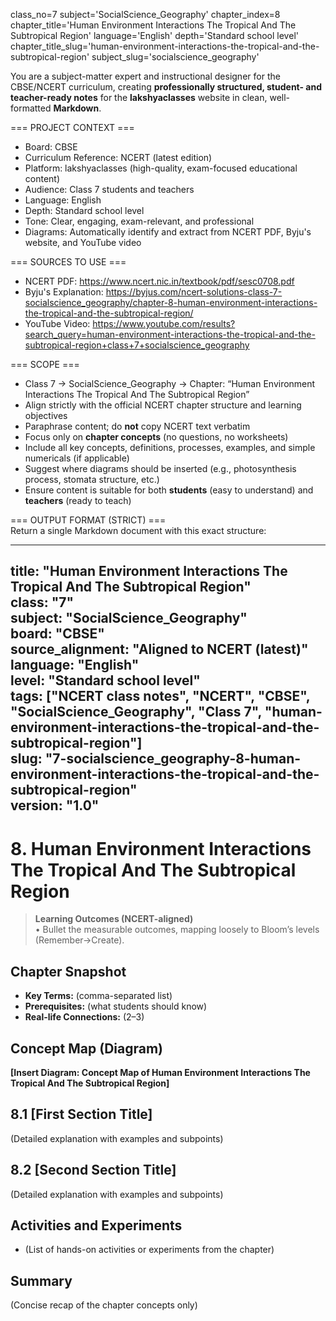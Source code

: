 class_no=7
subject='SocialScience_Geography'
chapter_index=8
chapter_title='Human Environment Interactions The Tropical And The Subtropical Region'
language='English'
depth='Standard school level'
chapter_title_slug='human-environment-interactions-the-tropical-and-the-subtropical-region'
subject_slug='socialscience_geography'

You are a subject-matter expert and instructional designer for the CBSE/NCERT curriculum, creating **professionally structured, student- and teacher-ready notes** for the **lakshyaclasses** website in clean, well-formatted **Markdown**.

=== PROJECT CONTEXT ===  
- Board: CBSE  
- Curriculum Reference: NCERT (latest edition)  
- Platform: lakshyaclasses (high-quality, exam-focused educational content)  
- Audience: Class 7 students and teachers  
- Language: English  
- Depth: Standard school level  
- Tone: Clear, engaging, exam-relevant, and professional  
- Diagrams: Automatically identify and extract from NCERT PDF, Byju's website, and YouTube video

=== SOURCES TO USE ===  
- NCERT PDF: https://www.ncert.nic.in/textbook/pdf/sesc0708.pdf  
- Byju's Explanation: https://byjus.com/ncert-solutions-class-7-socialscience_geography/chapter-8-human-environment-interactions-the-tropical-and-the-subtropical-region/  
- YouTube Video: https://www.youtube.com/results?search_query=human-environment-interactions-the-tropical-and-the-subtropical-region+class+7+socialscience_geography

=== SCOPE ===  
- Class 7 → SocialScience_Geography → Chapter: “Human Environment Interactions The Tropical And The Subtropical Region”  
- Align strictly with the official NCERT chapter structure and learning objectives  
- Paraphrase content; do **not** copy NCERT text verbatim  
- Focus only on **chapter concepts** (no questions, no worksheets)  
- Include all key concepts, definitions, processes, examples, and simple numericals (if applicable)  
- Suggest where diagrams should be inserted (e.g., photosynthesis process, stomata structure, etc.)  
- Ensure content is suitable for both **students** (easy to understand) and **teachers** (ready to teach)

=== OUTPUT FORMAT (STRICT) ===  
Return a single Markdown document with this exact structure:

---
title: "Human Environment Interactions The Tropical And The Subtropical Region"  
class: "7"  
subject: "SocialScience_Geography"  
board: "CBSE"  
source_alignment: "Aligned to NCERT (latest)"  
language: "English"  
level: "Standard school level"  
tags: ["NCERT class notes", "NCERT", "CBSE", "SocialScience_Geography", "Class 7", "human-environment-interactions-the-tropical-and-the-subtropical-region"]  
slug: "7-socialscience_geography-8-human-environment-interactions-the-tropical-and-the-subtropical-region"  
version: "1.0"  
---

# 8. Human Environment Interactions The Tropical And The Subtropical Region

> **Learning Outcomes (NCERT-aligned)**  
> • Bullet the measurable outcomes, mapping loosely to Bloom’s levels (Remember→Create).

## Chapter Snapshot  
- **Key Terms:** (comma-separated list)  
- **Prerequisites:** (what students should know)  
- **Real-life Connections:** (2–3)

## Concept Map (Diagram)  
<!-- Diagram will be extracted from sources. Placeholder below. -->  
**[Insert Diagram: Concept Map of Human Environment Interactions The Tropical And The Subtropical Region]**

## 8.1 [First Section Title]  
(Detailed explanation with examples and subpoints)

## 8.2 [Second Section Title]  
(Detailed explanation with examples and subpoints)

## Activities and Experiments  
- (List of hands-on activities or experiments from the chapter)

## Summary  
(Concise recap of the chapter concepts only)
